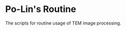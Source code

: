 Po-Lin's Routine
================================

The scripts for routine usage of TEM image processing. 
